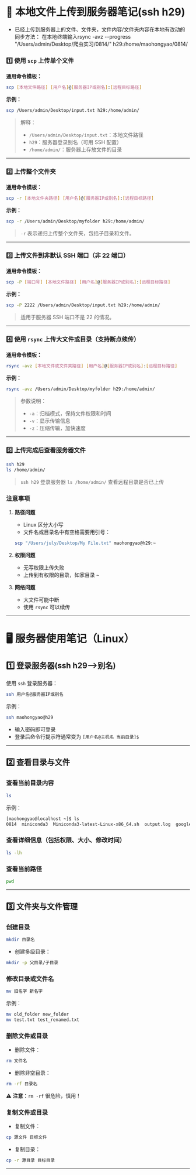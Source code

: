 # 📌 本地文件上传到服务器笔记(ssh h29)
* 已经上传到服务器上的文件、文件夹，文件内容/文件夹内容在本地有改动的同步方法：
  在本地终端输入rsync -avz --progress "/Users/admin/Desktop/爬虫实习/0814/" h29:/home/maohongyao/0814/


### 1️⃣ 使用 `scp` 上传单个文件

**通用命令模板：**

```bash
scp [本地文件路径] [用户名]@[服务器IP或别名]:[远程目标路径]
```

**示例：**

```bash
scp /Users/admin/Desktop/input.txt h29:/home/admin/
```

> 解释：
>
> * `/Users/admin/Desktop/input.txt`：本地文件路径
> * `h29`：服务器登录别名（可用 SSH 配置）
> * `/home/admin/`：服务器上存放文件的目录

---

### 2️⃣ 上传整个文件夹

**通用命令模板：**

```bash
scp -r [本地文件夹路径] [用户名]@[服务器IP或别名]:[远程目标路径]
```

**示例：**

```bash
scp -r /Users/admin/Desktop/myfolder h29:/home/admin/
```

> `-r` 表示递归上传整个文件夹，包括子目录和文件。

---

### 3️⃣ 上传文件到非默认 SSH 端口（非 22 端口）

**通用命令模板：**

```bash
scp -P [端口号] [本地文件路径] [用户名]@[服务器IP或别名]:[远程目标路径]
```

**示例：**

```bash
scp -P 2222 /Users/admin/Desktop/input.txt h29:/home/admin/
```

> 适用于服务器 SSH 端口不是 22 的情况。

---

### 4️⃣ 使用 `rsync` 上传大文件或目录（支持断点续传）

**通用命令模板：**

```bash
rsync -avz [本地文件或文件夹路径] [用户名]@[服务器IP或别名]:[远程目标路径]
```

**示例：**

```bash
rsync -avz /Users/admin/Desktop/myfolder h29:/home/admin/
```

> 参数说明：
>
> * `-a`：归档模式，保持文件权限和时间
> * `-v`：显示传输信息
> * `-z`：压缩传输，加快速度

---

### 5️⃣ 上传完成后查看服务器文件

```bash
ssh h29
ls /home/admin/
```

> `ssh h29` 登录服务器
> `ls /home/admin/` 查看远程目录是否已上传


### 注意事项

1. **路径问题**

   * Linux 区分大小写
   * 文件名或目录名中有空格需要用引号：

   ```bash
   scp "/Users/july/Desktop/My File.txt" maohongyao@h29:~
   ```

2. **权限问题**

   * 无写权限上传失败
   * 上传到有权限的目录，如家目录 `~`

3. **网络问题**

   * 大文件可能中断
   * 使用 `rsync` 可以续传


___

# 🖥 服务器使用笔记（Linux）

## 1️⃣ 登录服务器(ssh h29-->别名)

使用 `ssh` 登录服务器：

```bash
ssh 用户名@服务器IP或别名
```

示例：

```bash
ssh maohongyao@h29
```

* 输入密码即可登录
* 登录后命令行提示符通常变为 `[用户名@主机名 当前目录]$`

---

## 2️⃣ 查看目录与文件

### 查看当前目录内容

```bash
ls
```

示例：

```bash
[maohongyao@localhost ~]$ ls
0814  miniconda3  Miniconda3-latest-Linux-x86_64.sh  output.log  google-chrome-stable_current_amd64.deb
```

### 查看详细信息（包括权限、大小、修改时间）

```bash
ls -lh
```

### 查看当前路径

```bash
pwd
```

---

## 3️⃣ 文件夹与文件管理

### 创建目录

```bash
mkdir 目录名
```

* 创建多级目录：

```bash
mkdir -p 父目录/子目录
```

### 修改目录或文件名

```bash
mv 旧名字 新名字
```

示例：

```bash
mv old_folder new_folder
mv test.txt test_renamed.txt
```

### 删除文件或目录

* 删除文件：

```bash
rm 文件名
```

* 删除非空目录：

```bash
rm -rf 目录名
```

⚠️ **注意**：`rm -rf` 很危险，慎用！

### 复制文件或目录

* 复制文件：

```bash
cp 源文件 目标文件
```

* 复制目录：

```bash
cp -r 源目录 目标目录
```

---


